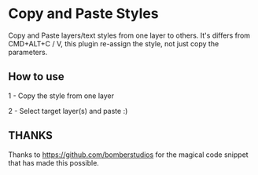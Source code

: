 # Copy and Paste Styles

Copy and Paste layers/text styles from one layer to others.
It's differs from CMD+ALT+C / V, this plugin re-assign the style, not just copy the parameters.

## How to use
1 - Copy the style from one layer

2 - Select target layer(s) and paste :)

## THANKS
Thanks to https://github.com/bomberstudios for the magical code snippet that has made this possible.
